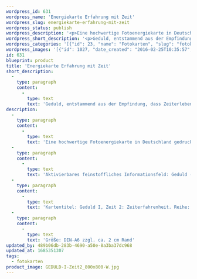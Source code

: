 ```yaml
---
wordpress_id: 631
wordpress_name: 'Energiekarte Erfahrung mit Zeit'
wordpress_slug: energiekarte-erfahrung-mit-zeit
wordpress_status: publish
wordpress_description: '<p>Eine hochwertige Fotoenergiekarte in Deutschland gedruckt und in Handarbeit laminiert.  Sie ist in Postkartengröße (DIN-A6) gut zu transportieren und kann auch auf den Körper aufgelegt werden.</p><p>Aktivierbares feinstoffliches Informationsfeld: Geduld - Zeiterfahrenheit - Objektive Sicht auf Realisierungsabläufe: In dem Augenblick, in dem etwas aus dem Herzen heraus gewünscht und kreiert wird, ist es bereits Teil dieser Erdrealität. Diese Energiekarte ist in der Reihe "Geduld" erschienen. Sie ist als Klangband umgesetzt (CD: Feenbaum Musik Klangbänder 1)</p><p>Kartentitel: Geduld I, Zeit 2: Zeiterfahrenheit. Reihe: Geduld</p><p>Größe: DIN-A6 zzgl. ca. 2 cm Rand<br />Andere Formate sind individuell für Sie innerhalb weniger Tage herstellbar. Bitte kontaktieren Sie uns hierfür unter <a href="mailto:info@elvedenverlag.de">info@elvedenverlag.de</a>.</p><p><a href="https://my.feenbaum.de/anwendung-energiebilder-foto-laminiert/">Anwendungshinweise</a>      <a href="https://my.feenbaum.de/produktinformationen-fotokarten/">Produktinformationen</a></p>'
wordpress_short_description: '<p>Geduld, entstammend aus der Empfindung, dass Zeiterleben subjektiv ist</p>'
wordpress_categories: '[{"id": 23, "name": "Fotokarten", "slug": "fotokarten"}]'
wordpress_images: '[{"id": 1027, "date_created": "2016-02-25T10:35:57", "date_created_gmt": "2016-02-25T08:35:57", "date_modified": "2016-02-25T10:35:57", "date_modified_gmt": "2016-02-25T08:35:57", "src": "https://my.feenbaum.de/wp-content/uploads/2016/02/GEDULD-I-Zeit2_800x800-W.jpg", "name": "GEDULD-I-Zeit2_800x800-W", "alt": ""}]'
id: 631
blueprint: product
title: 'Energiekarte Erfahrung mit Zeit'
short_description:
  -
    type: paragraph
    content:
      -
        type: text
        text: 'Geduld, entstammend aus der Empfindung, dass Zeiterleben subjektiv ist'
description:
  -
    type: paragraph
    content:
      -
        type: text
        text: 'Eine hochwertige Fotoenergiekarte in Deutschland gedruckt und in Handarbeit laminiert.  Sie ist in Postkartengröße (DIN-A6) gut zu transportieren und kann auch auf den Körper aufgelegt werden.'
  -
    type: paragraph
    content:
      -
        type: text
        text: 'Aktivierbares feinstoffliches Informationsfeld: Geduld - Zeiterfahrenheit - Objektive Sicht auf Realisierungsabläufe: In dem Augenblick, in dem etwas aus dem Herzen heraus gewünscht und kreiert wird, ist es bereits Teil dieser Erdrealität. Diese Energiekarte ist in der Reihe "Geduld" erschienen. Sie ist als Klangband umgesetzt (CD: Feenbaum Musik Klangbänder 1)'
  -
    type: paragraph
    content:
      -
        type: text
        text: 'Kartentitel: Geduld I, Zeit 2: Zeiterfahrenheit. Reihe: Geduld'
  -
    type: paragraph
    content:
      -
        type: text
        text: 'Größe: DIN-A6 zzgl. ca. 2 cm Rand'
updated_by: 489b06db-283b-4690-a50e-8a3ba37dc968
updated_at: 1685351307
tags:
  - fotokarten
product_image: GEDULD-I-Zeit2_800x800-W.jpg
---
```

